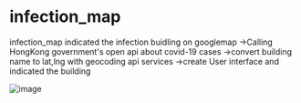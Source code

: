 # infection_map

infection_map indicated the infection buidling on googlemap 
->Calling HongKong government's open api about covid-19 cases 
->convert building name to lat,lng with geocoding api services 
->create User interface and indicated the building

![image](https://user-images.githubusercontent.com/76833698/150369219-9b88278e-69d3-496b-85de-56d4e765bcd1.png)
